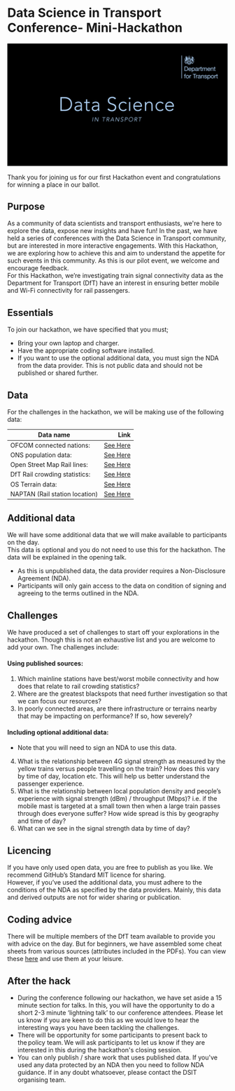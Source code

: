 # Data Science in Transport Conference- Mini-Hackathon

![alt-text](https://github.com/departmentfortransport/ADD-DSiT-Hackathon-Jan-2020/blob/master/Data%20Science%20in%20Transport%20logo.png "DSiT Logo")

Thank you for joining us for our first Hackathon event and congratulations for winning a place in our ballot.  
 
## Purpose 
As a community of data scientists and transport enthusiasts, we're here to explore the data, expose new insights and have fun! 
In the past, we have held a series of conferences with the Data Science in Transport community, but are interested in more interactive engagements. With this Hackathon, we are exploring how to achieve this and aim to understand the appetite for such events in this community. As this is our pilot event, we welcome and encourage feedback.  
For this Hackathon, we’re investigating train signal connectivity data as the Department for Transport (DfT) have an interest in ensuring better mobile and Wi-Fi connectivity for rail passengers. 

   
## Essentials 
To join our hackathon, we have specified that you must; 
- Bring your own laptop and charger.
- Have the appropriate coding software installed.
- If you want to use the optional additional data, you must sign the NDA from the data provider. This is not public data and should not be published or shared further. 
 
 
## Data 
For the challenges in the hackathon, we will be making use of the following data:

|Data name| Link|
|---------|-----:|
|OFCOM connected nations:| [See Here](https://www.ofcom.org.uk/research-and-data/multi-sector-research/infrastructure-research/connected-nations-2019/data-downloads)|
|ONS population data:| [See Here](https://www.ons.gov.uk/peoplepopulationandcommunity/populationandmigration)|
|Open Street Map Rail lines:| [See Here](https://www.dropbox.com/s/9wh8b8jp88yb6gy/OSM_rail_lines_GB.geojson?dl=0)|
|DfT Rail crowding statistics:| [See Here](https://www.gov.uk/government/statistics/rail-passenger-numbers-and-crowding-on-weekdays-in-major-cities-in-england-and-wales-2018)|
|OS Terrain data:| [See Here](https://www.ordnancesurvey.co.uk/business-government/products/terrain-50)|
|NAPTAN (Rail station location)|[See Here](https://data.gov.uk/dataset/ff93ffc1-6656-47d8-9155-85ea0b8f2251/national-public-transport-access-nodes-naptan)|
 
## Additional data 
We will have some additional data that we will make available to participants on the day.  
This data is optional and you do not need to use this for the hackathon. The data will be explained in the opening talk.  
- As this is unpublished data, the data provider requires a Non-Disclosure Agreement (NDA).  
- Participants will only gain access to the data on condition of signing and agreeing to the terms outlined in the NDA. 

 
## Challenges 
We have produced a set of challenges to start off your explorations in the hackathon. Though this is not an exhaustive list and you are welcome to add your own. The challenges include: 

#### Using published sources: 
1. Which mainline stations have best/worst mobile connectivity and how does that relate to rail crowding statistics? 
2. Where are the greatest blackspots that need further investigation so that we can focus our resources? 
3. In poorly connected areas, are there infrastructure or terrains nearby that may be impacting on performance? If so, how severely? 
 
#### Including optional additional data: 
- Note that you will need to sign an NDA to use this data. 
4. What is the relationship between 4G signal strength as measured by the yellow trains versus people travelling on the train? How does this vary by time of day, location etc. This will help us better understand the passenger experience. 
5. What is the relationship between local population density and people’s experience with signal strength (dBm) / throughput (Mbps)? i.e. if the mobile mast is targeted at a small town then when a large train passes through does everyone suffer? How wide spread is this by geography and time of day? 
6. What can we see in the signal strength data by time of day? 
 


## Licencing 
If you have only used open data, you are free to publish as you like. We recommend GitHub’s Standard MIT licence for sharing.  
However, if you’ve used the additional data, you must adhere to the conditions of the NDA as specified by the data providers. Mainly, this data and derived outputs are not for wider sharing or publication. 


## Coding advice 
There will be multiple members of the DfT team available to provide you with advice on the day. But for beginners, we have assembled some cheat sheets from various sources (attributes included in the PDFs). You can view these [here](https://www.dropbox.com/sh/h7vfwdcxcg59eae/AABXu7SSIZ2SoXCba5-TWu0Pa?dl=0) and use them at your leisure. 


## After the hack 
- During the conference following our hackathon, we have set aside a 15 minute section for talks. In this, you will have the opportunity to do a short 2-3 minute ‘lightning talk’ to our conference attendees. 
Please let us know if you are keen to do this as we would love to hear the interesting ways you have been tackling the challenges.  
- There will be opportunity for some participants to present back to the policy team. We will ask participants to let us know if they are interested in this during the hackathon's closing session. 
- You  can only publish / share work that uses published data. If you've used any data protected by an NDA then you need to follow NDA guidance. If in any doubt whatsoever, please contact the DSIT organising team. 
